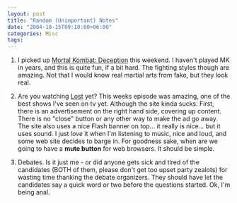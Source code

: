 ```yaml
---
layout: post
title: "Random (Unimportant) Notes"
date: "2004-10-15T09:10:00+06:00"
categories: Misc 
tags: 
---
```


1) I picked up <a href="http://www.mkdeception.com/">Mortal Kombat: Deception</a> this weekend. I haven't played MK in years, and this is quite fun, if a bit hard. The fighting styles though are amazing. Not that I would know real martial arts from fake, but they look real. 

2) Are you watching <a href="http://abc.go.com/primetime/lost/index.html">Lost</a> yet? This weeks episode was amazing, one of the best shows I've seen on tv yet. Although the site kinda sucks. First, there is an advertisement on the right hand side, covering up content. There is no "close" button or any other way to make the ad go away. The site also uses a nice Flash banner on top... it really is nice... but it uses sound. I just <i>love</i> it when I'm listening to music, nice and loud, and some web site decides to barge in. For goodness sake, when are we going to have a <b>mute button</b> for web browsers. It should be simple. 

3) Debates. Is it just me - or did anyone gets sick and tired of the candidates (BOTH of them, please don't get too upset party zealots) for wasting time thanking the debate organizers. They should have let the candidates say a quick word or two before the questions started. Ok, I'm being anal.